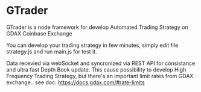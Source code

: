 # GTrader
GTrader is a node framework for develop Automated Trading Strategy on GDAX Coinbase Exchange

You can develop your trading strategy in few minutes, simply edit file strategy.js and run main.js for test it.

Data recevied via webSocket and syncronized via REST API for consistance and ultra fast Depth Book update.
This cause possibility to develop High Frequency Trading Strategy, but there's an important limit rates from GDAX exchange.. 
see doc: https://docs.gdax.com/#rate-limits

